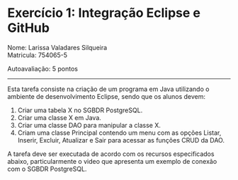 # Exercício 1: Integração Eclipse e GitHub

Nome: Larissa Valadares Silqueira <br />
Matricula: 754065-5
 
Autoavaliação: 5 pontos

---

Esta tarefa consiste na criação de um programa em Java utilizando o ambiente de desenvolvimento Eclipse, sendo que os alunos devem:

1. Criar uma tabela X no SGBDR PostgreSQL.
2. Criar uma classe X em Java.
3. Criar uma classe DAO para manipular a classe X.
4. Criam uma classe Principal contendo um menu com as opções Listar, Inserir, Excluir, Atualizar e Sair para acessar as funções CRUD da DAO.

A tarefa deve ser executada de acordo com os recursos especificados abaixo, particularmente o video que apresenta um exemplo de conexão com o SGBDR PostgreSQL.
